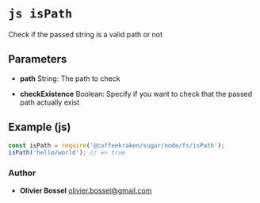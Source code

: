 


<!-- @namespace    sugar.node.fs -->
<!-- @name    isPath -->

# ```js isPath ```


Check if the passed string is a valid path or not

## Parameters

- **path**  String: The path to check

- **checkExistence**  Boolean: Specify if you want to check that the passed path actually exist



## Example (js)

```js
const isPath = require('@coffeekraken/sugar/node/fs/isPath');
isPath('hello/world'); // => true
```


### Author
- **Olivier Bossel** <a href="mailto:olivier.bossel@gmail.com">olivier.bossel@gmail.com</a> 



